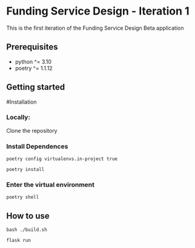 # Funding Service Design - Iteration 1
This is the first iteration of the Funding Service Design Beta application 

## Prerequisites
- python ^= 3.10
- poetry ^= 1.1.12

## Getting started

#Installation

### Locally:
Clone the repository

### Install Dependences

    poetry config virtualenvs.in-project true

    poetry install

### Enter the virtual environment

    poetry shell

## How to use

    bash ./build.sh

    flask run
